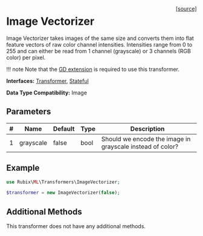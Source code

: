 <span style="float:right;"><a href="https://github.com/RubixML/ML/blob/master/src/Transformers/ImageVectorizer.php">[source]</a></span>

# Image Vectorizer
Image Vectorizer takes images of the same size and converts them into flat feature vectors of raw color channel intensities. Intensities range from 0 to 255 and can either be read from 1 channel (grayscale) or 3 channels (RGB color) per pixel.

!!! note
    Note that the [GD extension](https://php.net/manual/en/book.image.php) is required to use this transformer.

**Interfaces:** [Transformer](api.md#transformer), [Stateful](api.md#stateful)

**Data Type Compatibility:** Image

## Parameters
| # | Name | Default | Type | Description |
|---|---|---|---|---|
| 1 | grayscale | false | bool | Should we encode the image in grayscale instead of color? |

## Example
```php
use Rubix\ML\Transformers\ImageVectorizer;

$transformer = new ImageVectorizer(false);
```

## Additional Methods
This transformer does not have any additional methods.

